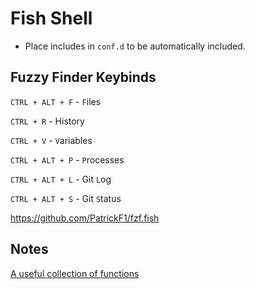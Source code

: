 # Fish Shell

* Place includes in `conf.d` to be automatically included.

## Fuzzy Finder Keybinds

`CTRL + ALT + F` - `F`iles

`CTRL + R` - History

`CTRL + V` - `V`ariables

`CTRL + ALT + P` - `P`rocesses

`CTRL + ALT + L` - Git `L`og

`CTRL + ALT + S` - Git `S`tatus

<https://github.com/PatrickF1/fzf.fish>

## Notes

[A useful collection of functions](https://github.com/razzius/fish-functions?tab=readme-ov-file#backup-file-source)
